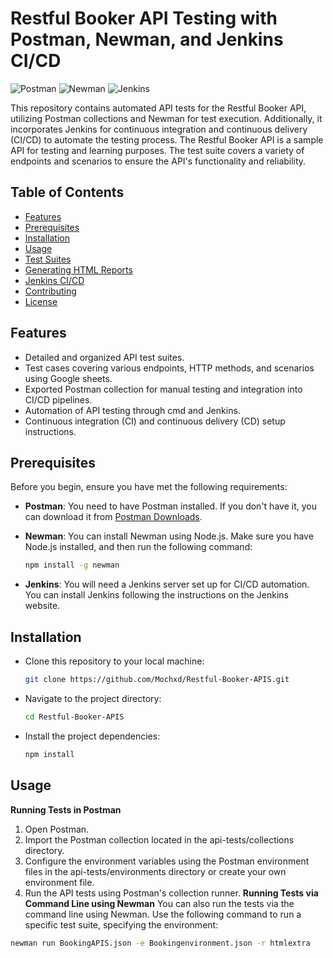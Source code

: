 # Restful Booker API Testing with Postman, Newman, and Jenkins CI/CD

![Postman](https://img.shields.io/badge/Postman-Collection-brightgreen)
![Newman](https://img.shields.io/badge/Newman-Command_Line-brightgreen)
![Jenkins](https://img.shields.io/badge/Jenkins-CI/CD-brightgreen)

This repository contains automated API tests for the Restful Booker API, utilizing Postman collections and Newman for test execution. Additionally, it incorporates Jenkins for continuous integration and continuous delivery (CI/CD) to automate the testing process. The Restful Booker API is a sample API for testing and learning purposes. The test suite covers a variety of endpoints and scenarios to ensure the API's functionality and reliability.

## Table of Contents
- [Features](#features)
- [Prerequisites](#prerequisites)
- [Installation](#installation)
- [Usage](#usage)
- [Test Suites](#test-suites)
- [Generating HTML Reports](#generating-html-reports)
- [Jenkins CI/CD](#jenkins-ci-cd)
- [Contributing](#contributing)
- [License](#license)

## Features
- Detailed and organized API test suites.
- Test cases covering various endpoints, HTTP methods, and scenarios using Google sheets.
- Exported Postman collection for manual testing and integration into CI/CD pipelines.
- Automation of API testing through cmd and Jenkins.
- Continuous integration (CI) and continuous delivery (CD) setup instructions.

## Prerequisites
Before you begin, ensure you have met the following requirements:

- **Postman**: You need to have Postman installed. If you don't have it, you can download it from [Postman Downloads](https://www.postman.com/downloads/).

- **Newman**: You can install Newman using Node.js. Make sure you have Node.js installed, and then run the following command:

  ```bash
  npm install -g newman

- **Jenkins**: You will need a Jenkins server set up for CI/CD automation. You can install Jenkins following the instructions on the Jenkins website.

## Installation

- Clone this repository to your local machine:

  ```bash
  git clone https://github.com/Mochxd/Restful-Booker-APIS.git

- Navigate to the project directory:

  ```bash
  cd Restful-Booker-APIS

- Install the project dependencies:

  ```bash
  npm install


## Usage

**Running Tests in Postman**
1. Open Postman.
2. Import the Postman collection located in the api-tests/collections directory.
3. Configure the environment variables using the Postman environment files in the api-tests/environments directory or create your own environment file.
4. Run the API tests using Postman's collection runner.
**Running Tests via Command Line using Newman**
You can also run the tests via the command line using Newman. Use the following command to run a specific test suite, specifying the environment:
  ```bash
  newman run BookingAPIS.json -e Bookingenvironment.json -r htmlextra
